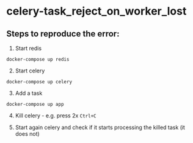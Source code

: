 # celery-task_reject_on_worker_lost

## Steps to reproduce the error:

1. Start redis
```
docker-compose up redis
```

2. Start celery
```
docker-compose up celery
```

3. Add a task
```
docker-compose up app
```

4. Kill celery - e.g. press 2x `Ctrl+C`

5. Start again celery and check if it starts processing the killed task (it does not)

